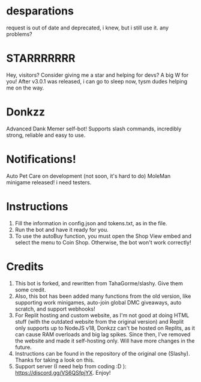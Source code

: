 # desparations
request is out of date and deprecated, i knew, but i still use it. any problems?



# STARRRRRRR
Hey, visitors? Consider giving me a star and helping for devs? A big W for you!
After v3.0.1 was released, i can go to sleep now, tysm dudes helping me on the way.

# Donkzz
Advanced Dank Memer self-bot! Supports slash commands, incredibly strong, reliable and easy to use.

# Notifications! 
Auto Pet Care on development (not soon, it's hard to do)
MoleMan minigame released! i need testers.


# Instructions
  1. Fill the information in config.json and tokens.txt, as in the file.
  2. Run the bot and have it ready for you.
  3. To use the autoBuy function, you must open the Shop View embed and select the menu to Coin Shop. Otherwise, the bot won't work correctly!

# Credits
  1. This bot is forked, and rewritten from TahaGorme/slashy. Give them some credit.
  2. Also, this bot has been added many functions from the old version, like supporting work minigames, auto-join global DMC giveaways, auto scratch, and support webhooks!
  3. For Replit hosting and custom website, as I'm not good at doing HTML stuff (with the outdated website from the original version) and Replit only supports up to NodeJS v18, Donkzz can't be hosted on Replits, as it can cause RAM overloads and big lag spikes. Since then, I've removed the website and made it self-hosting only. Will have more changes in the future.
  4. Instructions can be found in the repository of the original one (Slashy). Thanks for taking a look on this.
  5. Support server (I need help from coding :D ): https://discord.gg/VS6QSfpjYX. Enjoy!
